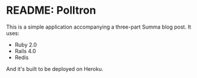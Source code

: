 # README: Polltron

This is a simple application accompanying a three-part Summa blog post. It uses:

- Ruby 2.0
- Rails 4.0
- Redis

And it's built to be deployed on Heroku.
